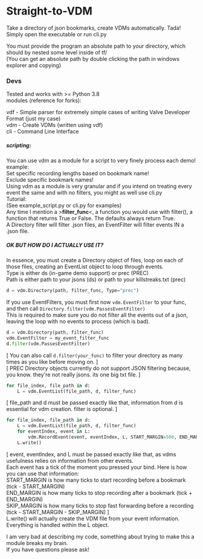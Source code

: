 
# Straight-to-VDM
Take a directory of json bookmarks, create VDMs automatically. Tada!  
Simply open the executable or run cli.py 

You must provide the program an absolute path to your directory, which should by nested some level inside of tf/  
(You can get an absolute path by double clicking the path in windows explorer and copying)

### Devs
Tested and works with >= Python 3.8  
modules (reference for forks):

vdf - Simple parser for extremely simple cases of writing Valve Developer Format (just my case)  
vdm - Create VDMs (written using vdf)  
cli - Command Line Interface  

##### scripting:
You can use vdm as a module for a script to very finely process each demo! example:  
Set specific recording lengths based on bookmark name!  
Exclude specific bookmark names!  
Using vdm as a module is very granular and if you intend on treating every event the same and with no filters, you might as well use cli.py  
Tutorial:  
(See example_script.py or cli.py for examples)  
Any time I mention a >**filter_func**<, a function you would use with filter(), a function that returns True or False. The defaults always return True.  
A Directory filter will filter .json files, an EventFilter will filter events IN a .json file. 

##### OK BUT HOW DO I ACTUALLY USE IT?

In essence, you must create a Directory object of files, loop on each of those files, creating an EventList object to loop through events.  
Type is either ds (in-game demo support) or prec (PREC)  
Path is either path to your jsons (ds) or path to your killstreaks.txt (prec)  
```python
d = vdm.Directory(path, filter_func, Type="prec")
```
If you use EventFilters, you must first now `vdm.EventFilter` to your func, and then call   `Directory.filter(vdm.PassesEventFilter)`  
This is required to make sure you do not filter all the events out of a json, leaving the loop with no events to process (which is bad). 
```python
d = vdm.Directory(path, filter_func)
vdm.EventFilter = my_event_filter_func
d.filter(vdm.PassesEventFilter)
```
[ You can also call `d.filter(your_func)` to filter your directory as many times as you like before moving on. ]  
[ PREC Directory objects currently do not support JSON filtering because, you know. they're not really jsons. its one big txt file. ]
```python
for file_index, file_path in d:
	L = vdm.EventList(file_path, d, filter_func)
```
	
[ file_path and d must be passed exactly like that, information from d is essential for vdm creation. filter is optional. ]
```python
for file_index, file_path in d:
	L = vdm.EventList(file_path, d, filter_func)
	for eventIndex, event in L:
		vdm.RecordEvent(event, eventIndex, L, START_MARGIN=500, END_MARGIN=0, SKIP_MARGIN=1)
	L.write()
```
	
[ event, eventIndex, and L must be passed exactly like that, as vdms usefulness relies on information from other events.  
Each event has a tick of the moment you pressed your bind. Here is how you can use that information:  
START_MARGIN is how many ticks to start recording before a bookmark (tick - START_MARGIN)  
END_MARGIN is how many ticks to stop recording after a bookmark (tick + END_MARGIN)  
SKIP_MARGIN is how many ticks to stop fast forwarding before a recording (tick - START_MARGIN - SKIP_MARGIN) ]  
L.write() will actually create the VDM file from your event information. Everything is handled within the L object.  

I am very bad at describing my code, something about trying to make this a module breaks my brain.  
If you have questions please ask!
